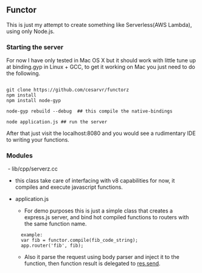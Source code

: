 ## Functor


This is just my attempt to create something like Serverless(AWS Lambda), using only Node.js.

### Starting the server

For now I have only tested in Mac OS X but it should work with little tune up at binding.gyp in Linux + GCC, to get it working on Mac you just need to do the following.

```

git clone https://github.com/cesarvr/functorz
npm install
npm install node-gyp

node-gyp rebuild --debug  ## this compile the native-bindings

node application.js ## run the server

```

After that just visit the localhost:8080 and you would see a rudimentary IDE to writing your functions.


### Modules

 - lib/cpp/serverz.cc
  - this class take care of interfacing with v8 capabilities for now, it compiles and execute javascript functions.

 - application.js
   - For demo purposes this is just a simple class that creates a express.js server, and bind hot compiled functions to routers with the same function name.

   ```
     example:
     var fib = functor.compile(fib_code_string);    
     app.router('fib', fib);
   ```  

   - Also it parse the request using body parser and inject it to the function, then function result is delegated to [res.send](https://expressjs.com/en/api.html#res).
